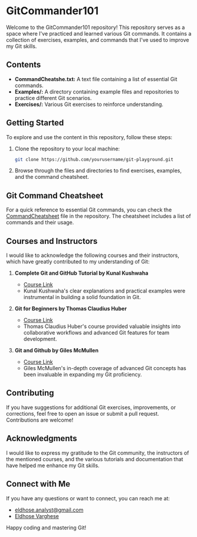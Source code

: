 # GitCommander101

Welcome to the GitCommander101 repository! This repository serves as a space where I've practiced and learned various Git commands. It contains a collection of exercises, examples, and commands that I've used to improve my Git skills.

## Contents

- **CommandCheatshe.txt:** A text file containing a list of essential Git commands.
- **Examples/:** A directory containing example files and repositories to practice different Git scenarios.
- **Exercises/:** Various Git exercises to reinforce understanding.

## Getting Started

To explore and use the content in this repository, follow these steps:

1. Clone the repository to your local machine:

    ```bash
    git clone https://github.com/yourusername/git-playground.git
    ```

2. Browse through the files and directories to find exercises, examples, and the command cheatsheet.

## Git Command Cheatsheet

For a quick reference to essential Git commands, you can check the [CommandCheatsheet](Commands_cheatsheet.txt) file in the repository. The cheatsheet includes a list of commands and their usage.

## Courses and Instructors

I would like to acknowledge the following courses and their instructors, which have greatly contributed to my understanding of Git:

1. **Complete Git and GitHub Tutorial by Kunal Kushwaha**
   - [Course Link](https://www.youtube.com/watch?v=apGV9Kg7ics)
   - Kunal Kushwaha's clear explanations and practical examples were instrumental in building a solid foundation in Git.

2. **Git for Beginners by Thomas Claudius Huber**
   - [Course Link](https://www.udemy.com/course/git-for-beginners-course/)
   - Thomas Claudius Huber's course provided valuable insights into collaborative workflows and advanced Git features for team development.

3. **Git and Github by Giles McMullen**
   - [Course Link](https://learn.365datascience.com/courses/preview/git-and-github/)
   - Giles McMullen's in-depth coverage of advanced Git concepts has been invaluable in expanding my Git proficiency.

## Contributing

If you have suggestions for additional Git exercises, improvements, or corrections, feel free to open an issue or submit a pull request. Contributions are welcome!

## Acknowledgments

I would like to express my gratitude to the Git community, the instructors of the mentioned courses, and the various tutorials and documentation that have helped me enhance my Git skills.

## Connect with Me

If you have any questions or want to connect, you can reach me at:

- eldhose.analyst@gmail.com
- [Eldhose Varghese](https://www.linkedin.com/in/eldhose-varghese-323548262/)

Happy coding and mastering Git!
